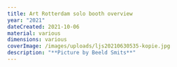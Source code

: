 ```yaml
---
title: Art Rotterdam solo booth overview
year: "2021"
dateCreated: 2021-10-06
material: various
dimensions: various
coverImage: /images/uploads/ljs20210630535-kopie.jpg
description: "**Picture by Beeld Smits**"
---
```

